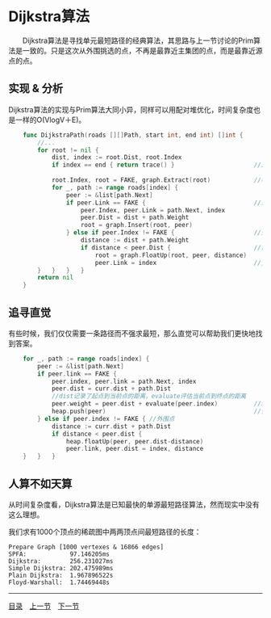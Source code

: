 # Dijkstra算法
　　Dijkstra算法是寻找单元最短路径的经典算法，其思路与上一节讨论的Prim算法是一致的。只是这次从外围挑选的点，不再是最靠近主集团的点，而是最靠近源点的点。

## 实现 & 分析
Dijkstra算法的实现与Prim算法大同小异，同样可以用配对堆优化，时间复杂度也是一样的O(VlogV＋E)。
```go
	func DijkstraPath(roads [][]Path, start int, end int) []int {
		//...
		for root != nil {
			dist, index := root.Dist, root.Index
			if index == end { return trace() }						//返回最短路径
			
			root.Index, root = FAKE, graph.Extract(root)			//移出外围，纳入主集团
			for _, path := range roads[index] {
				peer := &list[path.Next]
				if peer.Link == FAKE {								//未涉及点，纳入外围
					peer.Index, peer.Link = path.Next, index
					peer.Dist = dist + path.Weight
					root = graph.Insert(root, peer)
				} else if peer.Index != FAKE {						//外围点
					distance := dist + path.Weight
					if distance < peer.Dist { 						//需要调整
						root = graph.FloatUp(root, peer, distance)
						peer.Link = index							//更新最近邻
		}	}	}	}
		return nil
	}
```

## 追寻直觉
有些时候，我们仅仅需要一条路径而不强求最短，那么直觉可以帮助我们更快地找到答案。
```go
	for _, path := range roads[index] {
		peer := &list[path.Next]
		if peer.link == FAKE {
			peer.index, peer.link = path.Next, index
			peer.dist = curr.dist + path.Dist
			//dist记录了起点到当前点的距离，evaluate评估当前点到终点的距离
			peer.weight = peer.dist + evaluate(peer.index)			//理性+直觉
			heap.push(peer)											//作为选择标准
		} else if peer.index != FAKE { //外围点
			distance := curr.dist + path.Dist
			if distance < peer.dist {
				heap.floatUp(peer, peer.dist-distance)
				peer.link, peer.dist = index, distance
	}	}	}
```

## 人算不如天算
从时间复杂度看，Dijkstra算法是已知最快的单源最短路径算法，然而现实中没有这么理想。

我们求有1000个顶点的稀疏图中两两顶点间最短路径的长度：

	Prepare Graph [1000 vertexes & 16866 edges]
	SPFA:            97.146205ms
	Dijkstra:        256.231027ms
	Simple Dijkstra: 202.475989ms
	Plain Dijkstra:  1.967896522s
	Floyd-Warshall:  1.74469448s

---
[目录](../index.md)　[上一节](07-B.md)　[下一节](07-D.md)
